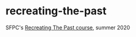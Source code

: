 # recreating-the-past
SFPC's [Recreating The Past course](https://sfpc.io/recreatingthepast-spring2020/), summer 2020
